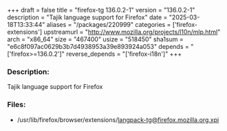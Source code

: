 +++
draft = false
title = "firefox-tg 136.0.2-1"
version = "136.0.2-1"
description = "Tajik language support for Firefox"
date = "2025-03-18T13:33:44"
aliases = "/packages/220999"
categories = ['firefox-extensions']
upstreamurl = "http://www.mozilla.org/projects/l10n/mlp.html"
arch = "x86_64"
size = "467400"
usize = "518450"
sha1sum = "e6c8f097ac0629b3b7d4938953a39e893924a053"
depends = "['firefox>=136.0.2']"
reverse_depends = "['firefox-i18n']"
+++
### Description: 
Tajik language support for Firefox

### Files: 
* /usr/lib/firefox/browser/extensions/langpack-tg@firefox.mozilla.org.xpi
